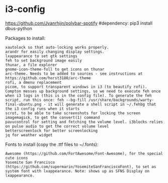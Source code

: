 # i3-config
https://github.com/Jvanrhijn/polybar-spotify #dependency: pip3 install dbus-python




Packages to install:

    xautolock so that auto-locking works properly.
    arandr for easily changing display settings.
    lxappearance to set gtk settings
    feh to set background image easily
    thunar, a file explorer
    gnome-icon-theme-full to get icons on thunar
    arc-theme. Needs to be added to sources - see instructions at https://github.com/horst3180/arc-theme
    rofi, a dmenu replacement
    picom, to support transparent windows in i3 (to beautify rofi). Compton messes up background settings, so we need to execute feh once when i3 logs in (this is in the config file). To generate the feh script, run this once: feh --bg-fill /usr/share/backgrounds/warty-final-ubuntu.png - it will generate a shell script in ~/.fehbg that the i3 config runs when it starts
    scrot, to be able to take screenshots for locking the screen
    imagemagick, to get the convert(1) command
    pavucontrol for setting and fetching the volume level. i3blocks relies on pulse audio to get the correct volume level
    betterscreenlock for better screenlocking 
    jq for weather widget

Fonts to install (copy the .ttf files to ~/.fonts):

    Awesome (https://github.com/FortAwesome/Font-Awesome), for the special cute icons
    Yosemite San Francisco (https://github.com/supermarin/YosemiteSanFranciscoFont), to set as system font with lxappearance. Note: shows up as SFNS Display on lxappearance.

